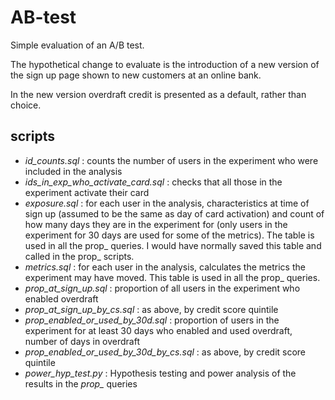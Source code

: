 # AB-test

Simple evaluation of an A/B test. 

The hypothetical change to evaluate is the introduction of a new version of the sign up page shown to new customers at an online bank.

In the new version overdraft credit is presented as a default, rather than choice. 

## scripts

* *id_counts.sql* : counts the number of users in the experiment who were included in the analysis
* *ids_in_exp_who_activate_card.sql* : checks that all those in the experiment activate their card
* *exposure.sql* : for each user in the analysis, characteristics at time of sign up (assumed to be the same as day of card activation) and count of how many days they are in the experiment for (only users in the experiment for 30 days are used for some of the metrics). The table is used in all the prop_ queries. I would have normally saved this table and called in the prop_ scripts.
* *metrics.sql* : for each user in the analysis, calculates the metrics the experiment may have moved. This table is used in all the prop_ queries. 
* *prop_at_sign_up.sql* : proportion of all users in the experiment who enabled overdraft
* *prop_at_sign_up_by_cs.sql* : as above, by credit score quintile
* *prop_enabled_or_used_by_30d.sql* : proportion of users in the experiment for at least 30 days who enabled and used overdraft, number of days in overdraft
* *prop_enabled_or_used_by_30d_by_cs.sql* : as above, by credit score quintile
* *power_hyp_test.py* : Hypothesis testing and power analysis of the results in the *prop_* queries 
  